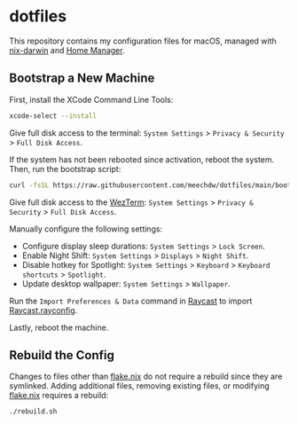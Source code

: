 # dotfiles

This repository contains my configuration files for macOS, managed with [nix-darwin](https://github.com/nix-darwin/nix-darwin) and [Home Manager](https://github.com/nix-community/home-manager).

## Bootstrap a New Machine

First, install the XCode Command Line Tools:

```bash
xcode-select --install
```

Give full disk access to the terminal: `System Settings` > `Privacy & Security` > `Full Disk Access`.

If the system has not been rebooted since activation, reboot the system. Then, run the bootstrap script:

```bash
curl -fsSL https://raw.githubusercontent.com/meechdw/dotfiles/main/bootstrap.sh | bash
```

Give full disk access to the [WezTerm](https://wezterm.org): `System Settings` > `Privacy & Security` > `Full Disk Access`.

Manually configure the following settings:

- Configure display sleep durations: `System Settings` > `Lock Screen`.
- Enable Night Shift: `System Settings` > `Displays` > `Night Shift`.
- Disable hotkey for Spotlight: `System Settings` > `Keyboard` > `Keyboard shortcuts` > `Spotlight`.
- Update desktop wallpaper: `System Settings` > `Wallpaper`.

Run the `Import Preferences & Data` command in [Raycast](https://www.raycast.com) to import [Raycast.rayconfig](./Raycast.rayconfig).

Lastly, reboot the machine.

## Rebuild the Config

Changes to files other than [flake.nix](./.config/nix/flake.nix) do not require a rebuild since they are symlinked. Adding additional files, removing existing files, or modifying [flake.nix](./.config/nix/flake.nix) requires a rebuild:

```bash
./rebuild.sh
```
